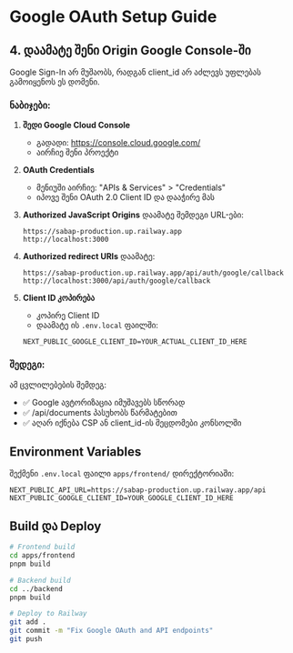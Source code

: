 # Google OAuth Setup Guide

## 4. დაამატე შენი Origin Google Console-ში

Google Sign-In არ მუშაობს, რადგან client_id არ აძლევს უფლებას გამოიყენოს ეს დომენი.

### ნაბიჯები:

1. **შედი Google Cloud Console**
   - გადადი: https://console.cloud.google.com/
   - აირჩიე შენი პროექტი

2. **OAuth Credentials**
   - მენიუში აირჩიე: "APIs & Services" > "Credentials"
   - იპოვე შენი OAuth 2.0 Client ID და დააჭირე მას

3. **Authorized JavaScript Origins**
   დაამატე შემდეგი URL-ები:
   ```
   https://sabap-production.up.railway.app
   http://localhost:3000
   ```

4. **Authorized redirect URIs**
   დაამატე:
   ```
   https://sabap-production.up.railway.app/api/auth/google/callback
   http://localhost:3000/api/auth/google/callback
   ```

5. **Client ID კოპირება**
   - კოპირე Client ID
   - დაამატე ის `.env.local` ფაილში:
   ```
   NEXT_PUBLIC_GOOGLE_CLIENT_ID=YOUR_ACTUAL_CLIENT_ID_HERE
   ```

### შედეგი:
ამ ცვლილებების შემდეგ:
- ✅ Google ავტორიზაცია იმუშავებს სწორად
- ✅ /api/documents პასუხობს წარმატებით
- ✅ აღარ იქნება CSP ან client_id-ის შეცდომები კონსოლში

## Environment Variables

შექმენი `.env.local` ფაილი `apps/frontend/` დირექტორიაში:

```env
NEXT_PUBLIC_API_URL=https://sabap-production.up.railway.app/api
NEXT_PUBLIC_GOOGLE_CLIENT_ID=YOUR_GOOGLE_CLIENT_ID_HERE
```

## Build და Deploy

```bash
# Frontend build
cd apps/frontend
pnpm build

# Backend build
cd ../backend
pnpm build

# Deploy to Railway
git add .
git commit -m "Fix Google OAuth and API endpoints"
git push
``` 